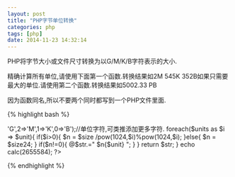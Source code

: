 ```yaml
---
layout: post
title: "PHP字节单位转换"
categories: php
tags: [php]
date: 2014-11-23 14:32:14
---
```


PHP将字节大小或文件尺寸转换为以G/M/K/B字符表示的大小.

精确计算所有单位,请使用下面第一个函数.转换结果如2M 545K 352B如果只需要最大的单位.请使用第二个函数.转换结果如5002.33 PB

因为函数同名,所以不要两个同时都写到一个PHP文件里面.

{% highlight bash %}

<?php


function calc($size){
$units = array(3=>'G',2=>'M',1=>'K',0=>'B');//单位字符,可类推添加更多字符.
foreach($units as $i => $unit){
        if($i>0){
                $n = $size /pow(1024,$i)%pow(1024,$i);
        }else{
                $n = $size24;
        }
                
        if($n!=0){
                @$str.=" $n{$unit} ";
        }
}
return  $str;
}
echo calc(2655584);
?>

{% endhighlight %}

